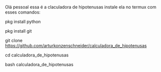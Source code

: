 Olá pessoal essa é a claculadora de hipotenusas instale ela no termux com esses comandos:

pkg install python

pkg install git 

git clone https://github.com/arturkonzenschneider/calculadora_de_hipotenusas

cd calculadora_de_hipotenusas

bash calculadora_de_hipotenusas
